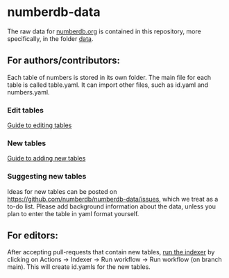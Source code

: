 # numberdb-data

The raw data for [numberdb.org](https://numberdb.org) is contained in this repository, more specifically, in the folder [data](https://github.com/numberdb/numberdb-data/tree/main/data/).

## For authors/contributors:

Each table of numbers is stored in its own folder.
The main file for each table is called table.yaml.
It can import other files, such as id.yaml and numbers.yaml.

### Edit tables

[Guide to editing tables](https://numberdb.org/help#section-guide-to-editing-tables)

### New tables

[Guide to adding new tables](https://numberdb.org/help#section-guide-to-creating-new-tables)

### Suggesting new tables

Ideas for new tables can be posted on https://github.com/numberdb/numberdb-data/issues, which we treat as a to-do list.
Please add background information about the data, unless you plan to enter the table in yaml format yourself.

## For editors:

After accepting pull-requests that contain new tables, [run the indexer](https://github.com/numberdb/numberdb-data/actions/workflows/indexer.yaml) by clicking on Actions -> Indexer -> Run workflow -> Run workflow (on branch main). This will create id.yamls for the new tables.
